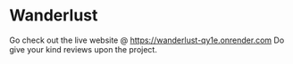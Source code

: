 # Wanderlust

Go check out the live website @ https://wanderlust-qy1e.onrender.com
Do give your kind reviews upon the project.
